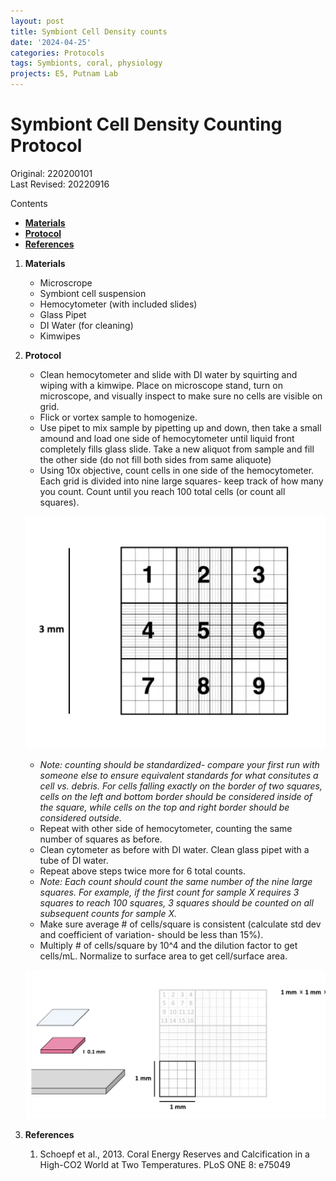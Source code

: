 ```yaml
---
layout: post
title: Symbiont Cell Density counts
date: '2024-04-25'
categories: Protocols
tags: Symbionts, coral, physiology
projects: E5, Putnam Lab
---
```


# Symbiont Cell Density Counting Protocol

Original: 220200101   
Last Revised: 20220916

Contents  
- [**Materials**](#Materials)    
- [**Protocol**](#Protocol)  
- [**References**](#References)  
 
1. <a name="Materials"></a> **Materials**
    - 	Microscrope
    -  Symbiont cell suspension
    - 	Hemocytometer (with included slides)
    - 	Glass Pipet
    - 	DI Water (for cleaning)
    -  Kimwipes

2. <a name="Protocol"></a> **Protocol**
	- Clean hemocytometer and slide with DI water by squirting and wiping with a kimwipe. Place on microscope stand, turn on microscope, and visually inspect to make sure no cells are visible on grid.
	- Flick or vortex sample to homogenize.
	- Use pipet to mix sample by pipetting up and down, then take a small amound and load one side of hemocytometer until liquid front completely fills glass slide. Take a new aliquot from sample and fill the other side (do not fill both sides from same aliquote)
	- Using 10x objective, count cells in one side of the hemocytometer. Each grid is divided into nine large squares- keep track of how many you count. Count until you reach 100 total cells (or count all squares).

	![hemacytometergrid](https://github.com/Putnam-Lab/Lab_Management/blob/master/images/Hemacytometer_grid.png)
	
	- *Note: counting should be standardized- compare your first run with someone else to ensure equivalent standards for what consitutes a cell vs. debris. For cells falling exactly on the border of two squares, cells on the left and bottom border should be considered inside of the square, while cells on the top and right border should be considered outside.* 
	- Repeat with other side of hemocytometer, counting the same number of squares as before.
	- Clean cytometer as before with DI water. Clean glass pipet with a tube of DI water.
	- Repeat above steps twice more for 6 total counts. 
	- *Note: Each count should count the same number of the nine large squares. For example, if the first count for sample X requires 3 squares to reach 100 squares, 3 squares should be counted on all subsequent counts for sample X.*
	- Make sure average # of cells/square is consistent (calculate std dev and coefficient of variation- should be less than 15%).
	- Multiply # of cells/square by 10^4 and the dilution factor to get cells/mL. Normalize to surface area to get cell/surface area.

	![hemacytometer](https://github.com/Putnam-Lab/Lab_Management/blob/master/images/Hemacytometer.png)
	


4. <a name="References"></a> **References**

    1.  Schoepf et al., 2013. Coral Energy Reserves and Calcification in a High-CO2 World at Two Temperatures. PLoS ONE 8:
    	e75049













	  
   
















	  
   
















